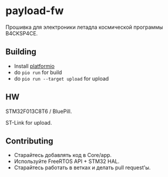 # payload-fw

Прошивка для электроники летадла космической программы B4CKSP4CE.

## Building

* Install [platformio](https://platformio.org/install)
* do `pio run` for build
* do `pio run --target upload` for upload

## HW

STM32F013C8T6 / BluePill.

ST-Link for upload.

## Contributing

* Старайтесь добавлять код в Core/app.
* Используйте FreeRTOS API + STM32 HAL.
* Старайтесь работать в ветках и делать pull request'ы.
